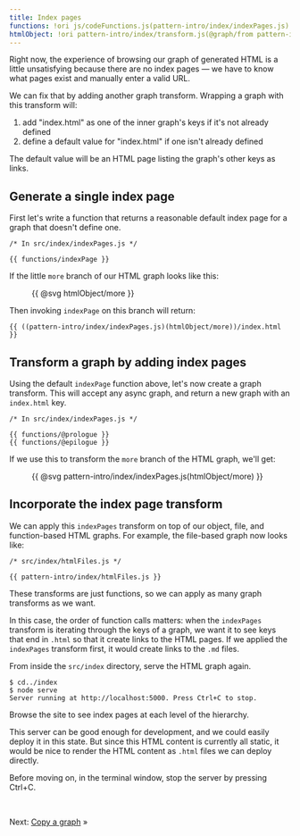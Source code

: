 ```yaml
---
title: Index pages
functions: !ori js/codeFunctions.js(pattern-intro/index/indexPages.js)
htmlObject: !ori pattern-intro/index/transform.js(@graph/from pattern-intro/index/object.js)
---
```


Right now, the experience of browsing our graph of generated HTML is a little unsatisfying because there are no index pages — we have to know what pages exist and manually enter a valid URL.

We can fix that by adding another graph transform. Wrapping a graph with this transform will:

1. add "index.html" as one of the inner graph's keys if it's not already defined
2. define a default value for "index.html" if one isn't already defined

The default value will be an HTML page listing the graph's other keys as links.

## Generate a single index page

First let's write a function that returns a reasonable default index page for a graph that doesn't define one.

```{{'js'}}
/* In src/index/indexPages.js */

{{ functions/indexPage }}
```

If the little `more` branch of our HTML graph looks like this:

<figure>
{{ @svg htmlObject/more }}
</figure>

Then invoking `indexPage` on this branch will return:

```{{'html'}}
{{ ((pattern-intro/index/indexPages.js)(htmlObject/more))/index.html }}
```

## Transform a graph by adding index pages

Using the default `indexPage` function above, let's now create a graph transform. This will accept any async graph, and return a new graph with an `index.html` key.

```{{'js'}}
/* In src/index/indexPages.js */

{{ functions/@prologue }}
{{ functions/@epilogue }}
```

If we use this to transform the `more` branch of the HTML graph, we'll get:

<figure>
{{ @svg pattern-intro/index/indexPages.js(htmlObject/more) }}
</figure>

## Incorporate the index page transform

We can apply this `indexPages` transform on top of our object, file, and function-based HTML graphs. For example, the file-based graph now looks like:

```{{'js'}}
/* src/index/htmlFiles.js */

{{ pattern-intro/index/htmlFiles.js }}
```

These transforms are just functions, so we can apply as many graph transforms as we want.

In this case, the order of function calls matters: when the `indexPages` transform is iterating through the keys of a graph, we want it to see keys that end in `.html` so that it create links to the HTML pages. If we applied the `indexPages` transform first, it would create links to the `.md` files.

<span class="tutorialStep"></span> From inside the `src/index` directory, serve the HTML graph again.

```console
$ cd../index
$ node serve
Server running at http://localhost:5000. Press Ctrl+C to stop.
```

<span class="tutorialStep"></span> Browse the site to see index pages at each level of the hierarchy.

This server can be good enough for development, and we could easily deploy it in this state. But since this HTML content is currently all static, it would be nice to render the HTML content as `.html` files we can deploy directly.

<span class="tutorialStep"></span> Before moving on, in the terminal window, stop the server by pressing Ctrl+C.

&nbsp;

Next: [Copy a graph](copy.html) »
